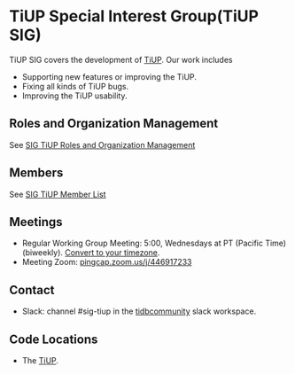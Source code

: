 # TiUP Special Interest Group(TiUP SIG)

TiUP SIG covers the development of [TiUP](https://github.com/pingcap-incubator/tiup). Our work includes
* Supporting new features or improving the TiUP.
* Fixing all kinds of TiUP bugs.
* Improving the TiUP usability.

## Roles and Organization Management

See [SIG TiUP Roles and Organization Management](./roles-and-organization-management.md)

## Members

See [SIG TiUP Member List](https://contributor.tidb.io/SIG/tiup)

## Meetings

* Regular Working Group Meeting: 5:00, Wednesdays at PT (Pacific Time) (biweekly). [Convert to your timezone](http://www.thetimezoneconverter.com/?t=5:00&tz=PT%20%28Pacific%20Time%29).
* Meeting Zoom: [pingcap.zoom.us/j/446917233](https://pingcap.zoom.us/j/446917233)

## Contact

* Slack: channel #sig-tiup in the [tidbcommunity](https://pingcap.com/tidbslack) slack workspace.

## Code Locations

* The [TiUP](https://github.com/pingcap-incubator/tiup).
